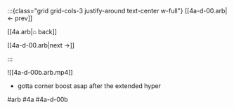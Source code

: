 :::{class="grid grid-cols-3 justify-around text-center w-full"}
[[4a-d-00.arb|← prev]]

[[4a.arb|⌂ back]]

[[4a-d-00.arb|next →]]

:::

![[4a-d-00b.arb.mp4]]

* gotta corner boost asap after the extended hyper

#arb #4a #4a-d-00b

